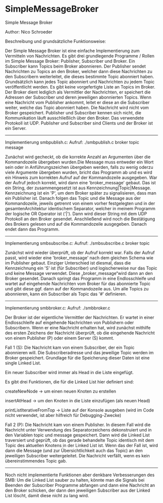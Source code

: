 # SimpleMessageBroker

Simple Message Broker

Author: Nico Schroeder

Beschreibung und grundsätzliche Funktionsweise:

Der Simple Message Broker ist eine einfache Implementierung zum Vermitteln von 
Nachrichten.
Es gibt drei grundlegende Programme / Rollen im Simple Message Broker:
Publisher, Subscriber und Broker.
Ein Subscriber kann Topics beim Broker abonnieren. Der Publisher sendet Nachrichten zu 
Topics an den Broker, welcher dann diese Nachrichten zu den Subscribern weiterleitet, die 
dieses bestimmte Topic abonniert haben. 
Grundsätzlich kann jedes Topic abonniert und Nachrichten zu jedem Topic veröffentlicht 
werden. Es gibt keine vorgefertigte Liste an Topics im Broker.
Der Broker dient lediglich als Vermittler der Nachrichten, er speichert die Adressen der 
Subscriber und deren jeweiligen abonnierten Topics. Wenn eine Nachricht vom Publisher 
ankommt, leitet er diese an die Subscriber weiter, welche das Topic abonniert haben. Die 
Nachricht wird nicht vom Broker gespeichert. 
Publisher und Subscriber kennen sich nicht, die Kommunikation läuft ausschließlich über den 
Broker. Das verwendete Protokoll ist UDP. Publisher und Subscriber sind Clients und der 
Broker ist ein Server.

_______________________________________________________________________________________________

Implementierung smbpublish.c: 
Aufruf: ./smbpublish.c broker topic message

Zunächst wird gecheckt, ob die korrekte Anzahl an Argumenten über die Kommandozeile 
übergeben wurden.Die Message muss entweder ein Wort sein oder in Anführungszeichen 
übergeben werden, falls zu wenig oderzu viele Argumente übergeben wurden, bricht das 
Programm ab und es wird ein Hinweis zum korrekten Aufruf auf der Kommandozeile 
ausgegeben. 
War der Aufruf jedoch korrekt, wird dann eine 'broker_message' gebaut. Das ist ein String, 
der zusammengesetzt ist aus Kennzeichnung|Topic|Message. Kennzeichnung ist ein 'P', um 
dem Broker später zu signalisieren, dass man ein Publisher ist. Danach folgen das Topic und 
die Message aus der Kommandozeile, jeweils getrennt von einem vorher festgelegten und in 
der gesamtenArchitektur identischem Separator, welcher in meinem Programm der logische 
OR Operator ist ('|').
Dann wird dieser String mit dem UDP Protokoll an den Broker gesendet. Anschließend wird 
noch die Bestätigung des Brokers gelesen und auf die Kommandozeile ausgegeben. Danach 
endet dann das Programm.

_______________________________________________________________________________________________

Implementierung smbsubscribe.c:
Aufruf: ./smbsubscribe.c broker topic

Zunächst wird wieder überprüft, ob der Aufruf korrekt war. Falls der Aufruf passt, wird 
wieder eine 'broker_message' nach dem gleichen Schema wie im Publisher gebaut. Einziger 
Unterschied ist diesmal, dass die Kennzeichnung ein 'S' ist (für Subscriber) und 
logischerweise nur das Topic und keine Message verwendet. Diese „broker_message“wird 
dann an den Broker gesendet. Danach springt das Programm in eine Endlosschleife und 
wartet auf eingehende Nachrichten vom Broker für das abonnierte Topic und gibt diese ggf. 
dann auf der Kommandozeile aus. Um alle Topics zu abonnieren, kann ein Subscriber als 
Topic das '#' definieren. 

_______________________________________________________________________________________________

Implementierung smbbroker.c:
Aufruf: ./smbbroker.c

Der Broker ist der eigentliche Vermittler der Nachrichten. Er wartet in einer Endlosschleife 
auf eingehende Nachrichten von Publishern oder Subscribern. Wenn er eine Nachricht 
erhalten hat, wird zunächst mithilfe des ersten Zeichens der Nachricht überprüft, ob die 
eingehende Nachricht von einem Publisher (P) oder einem Server (S) kommt. 

Fall 1 (S): Die Nachricht kam von einem Subscriber, der ein Topic abonnieren will. Die 
Subscriberadresse und das jeweilige Topic werden im Broker gespeichert. Grundlage für die 
Speicherung dieser Daten ist eine single Linked List.

Ein neuer Subscriber wird immer als Head in die Liste eingefügt. 

Es gibt drei Funktionen, die für die Linked List hier definiert sind: 

createNewNode → um einen neuen Knoten zu erstellen

insertAtHead → um den Knoten in die Liste einzufügen (als neuen Head)

printListIterativeFromTop → Liste auf der Konsole ausgeben (wird im Code nicht verwendet, 
ist aber hilfreich für Debugging-Zwecke)

Fall 2 (P): Die Nachricht kam von einem Publisher. In diesem Fall wird die Nachricht unter 
Verwendung des Separatorzeichens dekonstruiert und in den Variablen topic und message
gespeichert. Dann wird die Linked List traversiert und geprüft, ob das gerade behandelte 
Topic identisch mit dem Topic des aktuellen Knotens in der Linked List ist. Wenn das der Fall 
ist, wird dann die Message (und zur Übersichtlichkeit auch das Topic) an den jeweiligen 
Subscriber weitergeleitet. Die Nachricht verfällt, wenn es kein übereinstimmendes Topic 
gab.

__________________________________________________________________________________________________

Noch nicht implementierte Funktionen aber denkbare Verbesserungen des SMB:
Um die Linked List sauber zu halten, könnte man die Signals bei Beenden der Subscriber Programme abfangen 
und dann eine Nachricht an den Broker schicken, der dann den 
jeweiligen Subscriber aus der Linked List löscht, damit diese nicht zu lang wird. 
